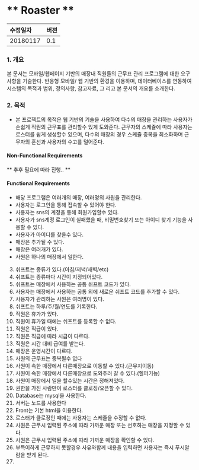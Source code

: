 # ** Roaster **

| 수정일자     |     버젼     |
| :------------- |  :---------------- |
| 20180117       | 0.1       |


### 1. 개요

본 문서는 모바일/웹페이지 기반의 매장내 직원들의 근무표 관리 프로그램에 대한 요구사항을 기술한다. 반응형 모바일/ 웹 기반의 환경을 이용하며, 데이터베이스를 연동하여 시스템의 목적과 범위, 정의사항, 참고자료, 그 리고 본 문서의 개요를 소개한다.

### 2. 목적

+ 본 프로젝트의 목적은 웹 기반의 기술을 사용하여 다수의 매장을 관리하는 사용자가 손쉽게 직원의 근무표를 관리할수 있게 도와준다. 근무자의 스케쥴에 따라 사용자는 로스터를 쉽게 생성할수 있으며, 다수의 매장의 경우 스케쥴 중복을 최소화하며 근무자의 혼선과 사용자의 수고를 덜어준다.

#### Non-Functional Requirements

** 추후 필요에 따라 진행.. **

#### Functional Requirements

-   해당 프로그램은 여러개의 매장, 여러명의 사원을 관리한다.
-   사용자는 로그인을 통해 접속할 수 있어야 한다.
-   사용자는 sns의 계정을 통해 회원가입할수 있다.
-   사용자가 sns계정 로그인이 실패했을 때, 비밀번호찾기 또는 아이디 찾기 기능을  사용할 수 있다.
-   사용자가 아이디를 찾을수 있다.
-   매장은 추가될 수 있다.
-   매장은 여러개가 있다.
-   사원은 하나의 매장에서 일한다.
3.  쉬프트는 종류가 있다.(아침/저녁/새벽/etc)
4.  쉬프트는 종류마다 시간이 지정되어있다.
5.  쉬프트는 매장에서 사용하는 공통 쉬프트 코드가 있다.
6.  사용자는 매장에서 사용하는 공통 외에 새로운 쉬프트 코드를 추가할 수 있다.
4.  사용자가 관리하는 사원은 여러명이 있다.
5.  쉬프트는 하루/주/월/연도를 기록한다.
7.  직원은 휴가가 있다.
8.  직원이 휴가일 때에는 쉬프트를 등록할 수 없다.
8.  직원은 직급이 있다.
9.  직원은 직급에 따라 시급이 다르다.
9.  직원은 시간 대비 급여를 받는다.
10. 매장은 운영시간이 다르다.
11. 사원의 근무표는 중복될수 없다
12. 사원이 속한 매장에서 다른매장으로 이동할 수 있다.(근무지이동)
13. 사원이 속한 매장에서 다른매장으로 도와주러 갈 수 있다.(헬퍼기능)
15. 사원이 매장에서 일을 할수있는 시간은 정해져있다.
16. 권한을 가진 사람만이 로스터를 클로징/오픈할 수 있다.
17. Database는 mysql을 사용한다.
18. 서버는 노드를 사용한다
19. Front는 기본 html을 이용한다.
20. 로스터가 클로징인 때에는 사용자는 스케쥴을 수정할 수 없다.
21. 사원은 근무시 입력된 주소에 따라 가까운 매장 또는 선호하는 매장을 지정할 수 있다.
22. 사원은 근무시 입력된 주소에 따라 가까운 매장을 확인할 수 있다.
23. 부득이하게 근무하지 못할경우 사유와함께 내용을 입력하면 사용자는 즉시 푸시알람을 받게 된다.
24.
